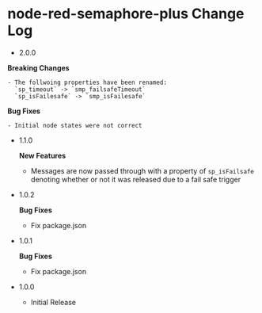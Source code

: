   # node-red-semaphore-plus Change Log

  - 2.0.0
      
   **Breaking Changes**
  
    - The follwoing properties have been renamed:
      `sp_timeout` -> `smp_failsafeTimeout`  
      `sp_isFailesafe` -> `smp_isFailesafe`

   **Bug Fixes**
  
    - Initial node states were not correct

- 1.1.0
      
   **New Features**
  
    - Messages are now passed through with a property of `sp_isFailsafe` denoting whether or not it was released due to a fail safe trigger 

- 1.0.2
      
   **Bug Fixes**
  
    - Fix package.json

- 1.0.1
      
   **Bug Fixes**
  
    - Fix package.json
  
  
- 1.0.0
    - Initial Release

    


